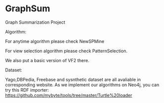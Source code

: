 # GraphSum
Graph Summarization Project

Algorithm:

For anytime algorithm please check NewSPMine

For view selection algorithm please check PatternSelection.

We also put a basic version of VF2 there.

Dataset:

Yago,DBPedia, Freebase and sysnthetic dataset are all avaliable in corresponding website. As we implement our algorithms on Neo4j, you can try this RDF importer: https://github.com/mybyte/tools/tree/master/Turtle%20loader


